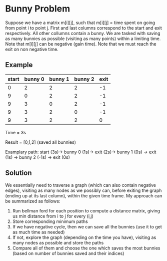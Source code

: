 # Bunny Problem

Suppose we have a matrix m[i][j], such that m[i][j] = time spent on going from point i to point j. First and last columns correspond to the start and exit respectively. All other
collumns contain a bunny. We are tasked with saving as many bunnies as possible (visiting as many points) within a limiting time. Note that m[i][j] can be negative (gain time). Note that we must reach the exit on non negative time.


## Example

|start|bunny 0|bunny 1|bunny 2| exit|
|---|---|---|---|---|
|0|2|2|2|-1|
|9|0|2|2|-1|
|9|3|0|2|-1|
|9|3|2|0|-1|
|9|3|2|2|0|

Time = 3s

Result = [0,1,2] (saved all bunnies)

Examplary path: start (3s)-> bunny 0 (1s)-> exit (2s)-> bunny 1 (0s) -> exit (1s) -> bunny 2 (-1s) -> exit (0s)

## Solution

We essentially need to traverse a graph (which can also contain negative edges), visiting as many nodes as we possibly can, before exiting the graph (ending up
at its last column), within the given time frame. My approach can be summarized as follows:
1. Run bellman ford for each position to compute a distance matrix, giving us min distance from i to j for every (i,j)
1. Store corresponding minimum paths
1. If we have negative cycle, then we can save all the bunnies (use it to get as much time as needed)
1. If not, explore the graph (depending on the time you have), visiting as many nodes as possible and store the paths
1. Compare all of them and choose the one which saves the most bunnies (based on number of bunnies saved and their indices)
